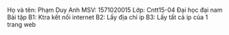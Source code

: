 Họ và tên: Phạm Duy Anh
MSV: 1571020015
Lớp: Cntt15-04
Đại học đại nam
Bài tập 
B1: Ktra kết nối internet
B2: Lấy địa chỉ ip
B3: Lấy tất cả ip của 1 trang web
